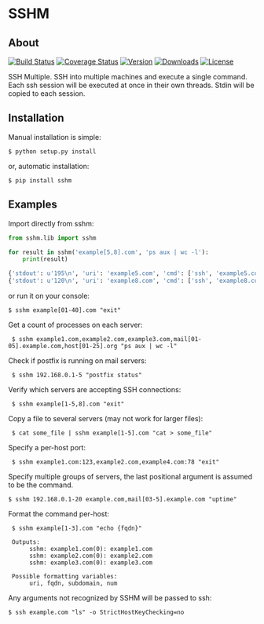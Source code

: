 # SSHM
## About
[![Build Status](http://img.shields.io/travis/rolobio/sshm.svg)](https://travis-ci.org/rolobio/sshm)
[![Coverage Status](https://coveralls.io/repos/rolobio/sshm/badge.png)](https://coveralls.io/r/rolobio/sshm?branch=master)
[![Version](http://img.shields.io/pypi/v/sshm.svg)](https://pypi.python.org/pypi/sshm/)
[![Downloads](http://img.shields.io/pypi/dm/sshm.svg)](https://pypi.python.org/pypi/sshm/)
[![License](https://pypip.in/license/sshm/badge.png)](https://gnu.org/licenses/gpl.html)

SSH Multiple. SSH into multiple machines and execute a single command. Each ssh
session will be executed at once in their own threads. Stdin will be copied to
each session.

## Installation
Manual installation is simple:

    $ python setup.py install

or, automatic installation:

    $ pip install sshm

## Examples
Import directly from sshm:

```python
from sshm.lib import sshm

for result in sshm('example[5,8].com', 'ps aux | wc -l'):
    print(result)

{'stdout': u'195\n', 'uri': 'example5.com', 'cmd': ['ssh', 'example5.com', 'ps aux | wc -l'], 'return_code': 0, 'stderr': u''}
{'stdout': u'120\n', 'uri': 'example8.com', 'cmd': ['ssh', 'example8.com', 'ps aux | wc -l'], 'return_code': 0, 'stderr': u''}
```
or run it on your console:

    $ sshm example[01-40].com "exit"


Get a count of processes on each server:

     $ sshm example1.com,example2.com,example3.com,mail[01-05].example.com,host[01-25].org "ps aux | wc -l"

Check if postfix is running on mail servers:

     $ sshm 192.168.0.1-5 "postfix status"

Verify which servers are accepting SSH connections:

     $ sshm example[1-5,8].com "exit"

Copy a file to several servers (may not work for larger files):

     $ cat some_file | sshm example[1-5].com "cat > some_file"

Specify a per-host port:

     $ sshm example1.com:123,example2.com,example4.com:78 "exit"

Specify multiple groups of servers, the last positional argument is assumed to be the command.

    $ sshm 192.168.0.1-20 example.com,mail[03-5].example.com "uptime"

Format the command per-host:

     $ sshm example[1-3].com "echo {fqdn}"

     Outputs:
          sshm: example1.com(0): example1.com
          sshm: example2.com(0): example2.com
          sshm: example3.com(0): example3.com

     Possible formatting variables:
          uri, fqdn, subdomain, num

Any arguments not recognized by SSHM will be passed to ssh:

    $ ssh example.com "ls" -o StrictHostKeyChecking=no
